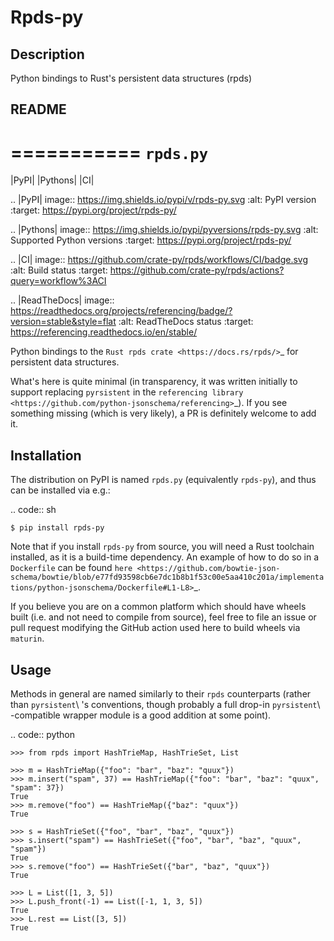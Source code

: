 # Rpds-py

## Description

Python bindings to Rust's persistent data structures (rpds)

## README

===========
``rpds.py``
===========

|PyPI| |Pythons| |CI|

.. |PyPI| image:: https://img.shields.io/pypi/v/rpds-py.svg
  :alt: PyPI version
  :target: https://pypi.org/project/rpds-py/

.. |Pythons| image:: https://img.shields.io/pypi/pyversions/rpds-py.svg
  :alt: Supported Python versions
  :target: https://pypi.org/project/rpds-py/

.. |CI| image:: https://github.com/crate-py/rpds/workflows/CI/badge.svg
  :alt: Build status
  :target: https://github.com/crate-py/rpds/actions?query=workflow%3ACI

.. |ReadTheDocs| image:: https://readthedocs.org/projects/referencing/badge/?version=stable&style=flat
   :alt: ReadTheDocs status
   :target: https://referencing.readthedocs.io/en/stable/


Python bindings to the `Rust rpds crate <https://docs.rs/rpds/>`_ for persistent data structures.

What's here is quite minimal (in transparency, it was written initially to support replacing ``pyrsistent`` in the `referencing library <https://github.com/python-jsonschema/referencing>`_).
If you see something missing (which is very likely), a PR is definitely welcome to add it.

Installation
------------

The distribution on PyPI is named ``rpds.py`` (equivalently ``rpds-py``), and thus can be installed via e.g.:

.. code:: sh

    $ pip install rpds-py

Note that if you install ``rpds-py`` from source, you will need a Rust toolchain installed, as it is a build-time dependency.
An example of how to do so in a ``Dockerfile`` can be found `here <https://github.com/bowtie-json-schema/bowtie/blob/e77fd93598cb6e7dc1b8b1f53c00e5aa410c201a/implementations/python-jsonschema/Dockerfile#L1-L8>`_.

If you believe you are on a common platform which should have wheels built (i.e. and not need to compile from source), feel free to file an issue or pull request modifying the GitHub action used here to build wheels via ``maturin``.

Usage
-----

Methods in general are named similarly to their ``rpds`` counterparts (rather than ``pyrsistent``\ 's conventions, though probably a full drop-in ``pyrsistent``\ -compatible wrapper module is a good addition at some point).

.. code:: python

    >>> from rpds import HashTrieMap, HashTrieSet, List

    >>> m = HashTrieMap({"foo": "bar", "baz": "quux"})
    >>> m.insert("spam", 37) == HashTrieMap({"foo": "bar", "baz": "quux", "spam": 37})
    True
    >>> m.remove("foo") == HashTrieMap({"baz": "quux"})
    True

    >>> s = HashTrieSet({"foo", "bar", "baz", "quux"})
    >>> s.insert("spam") == HashTrieSet({"foo", "bar", "baz", "quux", "spam"})
    True
    >>> s.remove("foo") == HashTrieSet({"bar", "baz", "quux"})
    True

    >>> L = List([1, 3, 5])
    >>> L.push_front(-1) == List([-1, 1, 3, 5])
    True
    >>> L.rest == List([3, 5])
    True
